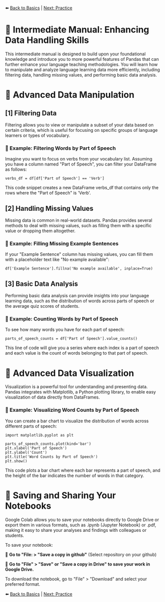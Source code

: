 ⬅️ [Back to Basics](https://github.com/MK316/Coding4ET/blob/main/Lessons/Lesson07a.md) | [Next: Practice](https://github.com/MK316/Coding4ET/blob/main/Lessons/Lesson07c.md)

# 📕 Intermediate Manual: Enhancing Data Handling Skills
This intermediate manual is designed to build upon your foundational knowledge and introduce you to more powerful features of Pandas that can further enhance your language teaching methodologies. You will learn how to manipulate and analyze language learning data more efficiently, including filtering data, handling missing values, and performing basic data analysis.

# 🔲 Advanced Data Manipulation
## [1] Filtering Data
Filtering allows you to view or manipulate a subset of your data based on certain criteria, which is useful for focusing on specific groups of language learners or types of vocabulary.

### 🔆 Example: Filtering Words by Part of Speech
Imagine you want to focus on verbs from your vocabulary list. Assuming you have a column named "Part of Speech", you can filter your DataFrame as follows:

```
verbs_df = df[df['Part of Speech'] == 'Verb']
```

This code snippet creates a new DataFrame verbs_df that contains only the rows where the "Part of Speech" is 'Verb'.

## [2] Handling Missing Values
Missing data is common in real-world datasets. Pandas provides several methods to deal with missing values, such as filling them with a specific value or dropping them altogether.

### 🔆 Example: Filling Missing Example Sentences
If your "Example Sentence" column has missing values, you can fill them with a placeholder text like "No example available":

```
df['Example Sentence'].fillna('No example available', inplace=True)
```

## [3] Basic Data Analysis
Performing basic data analysis can provide insights into your language learning data, such as the distribution of words across parts of speech or the average quiz scores of students.

### 🔆 Example: Counting Words by Part of Speech
To see how many words you have for each part of speech:

```
parts_of_speech_counts = df['Part of Speech'].value_counts()
```

This line of code will give you a series where each index is a part of speech and each value is the count of words belonging to that part of speech.

# 🔲 Advanced Data Visualization
Visualization is a powerful tool for understanding and presenting data. Pandas integrates with Matplotlib, a Python plotting library, to enable easy visualization of data directly from DataFrames.

### 🔆 Example: Visualizing Word Counts by Part of Speech
You can create a bar chart to visualize the distribution of words across different parts of speech:

```
import matplotlib.pyplot as plt

parts_of_speech_counts.plot(kind='bar')
plt.xlabel('Part of Speech')
plt.ylabel('Count')
plt.title('Word Counts by Part of Speech')
plt.show()
```

This code plots a bar chart where each bar represents a part of speech, and the height of the bar indicates the number of words in that category.

# 🔲 Saving and Sharing Your Notebooks
Google Colab allows you to save your notebooks directly to Google Drive or export them in various formats, such as .ipynb (Jupyter Notebook) or .pdf, making it easy to share your analyses and findings with colleagues or students.

To save your notebook:

🔸 **Go to "File: > "Save a copy in github"** (Select repository on your github)

🔸 **Go to "File" > "Save" or "Save a copy in Drive" to save your work in Google Drive.**

To download the notebook, go to "File" > "Download" and select your preferred format.



⬅️ [Back to Basics](https://github.com/MK316/Coding4ET/blob/main/Lessons/Lesson07a.md) | [Next: Practice](https://github.com/MK316/Coding4ET/blob/main/Lessons/Lesson07c.md)

